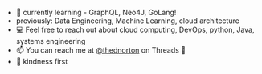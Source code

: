 
<!--
**dnorton/dnorton** is a ✨ _special_ ✨ repository because its `README.md` (this file) appears on your GitHub profile.

Here are some ideas to get you started:

- 🔭 I’m currently working on ...
- 🌱 I’m currently learning ...
- 👯 I’m looking to collaborate on ...
- 🤔 I’m looking for help with ...
- 💬 Ask me about ...
- 📫 How to reach me: ...
- 😄 Pronouns: ...
- ⚡ Fun fact: ...
-->

- 🌱 currently learning - GraphQL, Neo4J, GoLang!
- previously: Data Engineering, Machine Learning, cloud architecture
- 💻 Feel free to reach out about cloud computing, DevOps, python, Java, systems engineering
- 📫 You can reach me at [@thednorton](https://www.threads.net/@thednorton) on Threads 🧵
- 💖 kindness first

